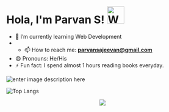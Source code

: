 # Hola, I'm Parvan S! <a target="_blank" rel="noopener noreferrer" href="https://raw.githubusercontent.com/nixin72/nixin72/master/wave.gif"><img src="https://raw.githubusercontent.com/nixin72/nixin72/master/wave.gif" alt="Waving hand animated gif" height="45" width="45" style="max-width: 100%;"></a>

<!-- - 🔭 I’m currently working on ...-->
<!-- - 👯 I’m looking to collaborate on ... -->
<!--- 🤔 I’m looking for help with ... -->                                                                                                                                       <!-- - 💬 Ask me about ... -->
- 🌱 I’m currently learning Web Development
- - 📫 How to reach me: <strong><a href="mailto:parvansajeevan@gmail.com">parvansajeevan@gmail.com</a></strong>
- 😄 Pronouns: He/His
- ⚡ Fun fact: I spend almost 1 hours reading books everyday. 
                                                                                                                 
![enter image description here](https://github-readme-stats.vercel.app/api?username=parvans&&show_icons=true&title_color=05A4F7&icon_color=bb2acf&text_color=daf7dc&bg_color=151515)

![Top Langs](https://github-readme-stats.vercel.app/api/top-langs/?username=parvans&langs_count=8)

<p align="center" dir="auto"><a target="_blank" rel="noopener noreferrer" href="https://camo.githubusercontent.com/6f25c4774e7b0905d2533705581aee55ea6f78767e33efff41406e91db21c175/68747470733a2f2f76697369746f722d62616467652e6c616f62692e6963752f62616467653f706167655f69643d736176696f6d617274696e"><img src="https://camo.githubusercontent.com/6f25c4774e7b0905d2533705581aee55ea6f78767e33efff41406e91db21c175/68747470733a2f2f76697369746f722d62616467652e6c616f62692e6963752f62616467653f706167655f69643d736176696f6d617274696e" data-canonical-src="https://visitor-badge.laobi.icu/badge?page_id=saviomartin" style="max-width: 100%;"></a></p>
